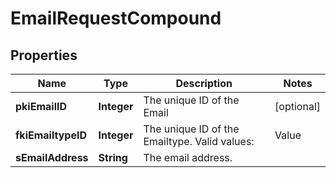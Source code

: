 

# EmailRequestCompound

## Properties

Name | Type | Description | Notes
------------ | ------------- | ------------- | -------------
**pkiEmailID** | **Integer** | The unique ID of the Email |  [optional]
**fkiEmailtypeID** | **Integer** | The unique ID of the Emailtype.  Valid values:  |Value|Description| |-|-| |1|Office| |2|Home| | 
**sEmailAddress** | **String** | The email address. | 




